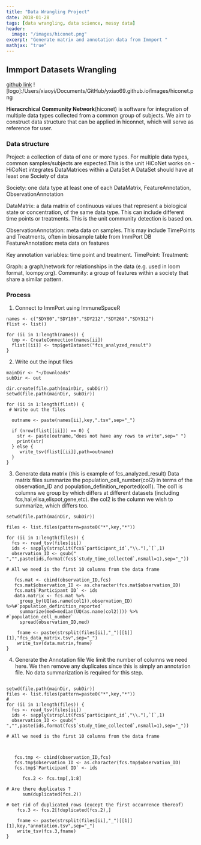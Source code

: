 ```yaml
---
title: "Data Wrangling Project"
date: 2018-01-28
tags: [data wrangling, data science, messy data]
header:
  image: "/images/hiconet.png"
excerpt: "Generate matrix and annotation data from Immport "
mathjax: "true"
---
```


## Immport Datasets Wrangling
[github link](https://github.com/yxiao69/immport/wiki)
![logo]:/Users/xiaoyi/Documents/GitHub/yxiao69.github.io/images/hiconet.png

**Hieracrchical Community Network**(hiconet) is software for integration of multiple data types collected from a common group of subjects. We aim to construct data structure that can be applied in hiconnet, which will serve as reference for user.

### Data structure
Project: a collection of data of one or more types. For multiple data types, common samples/subjects are expected.This is the unit HiCoNet works on -HiCoNet integrates DataMatrices within a DataSet
A DataSet should have at least one Society of data


Society: one data type
at least one of each DataMatrix, FeatureAnnotation, ObservationAnnotation

DataMatrix: a data matrix of continuous values that represent a biological state or concentration, of the same data type.
    This can include different time points or treatments.
    This is the unit community detection is based on.

ObservationAnnotation: meta data on samples. This may include TimePoints and Treatments, often in biosample table from ImmPort DB
FeatureAnnotation: meta data on features

Key annotation variables: time point and treatment.
TimePoint:
Treatment:

Graph: a graph/network for relationships in the data (e.g. used in loom format, loompy.org).
Community: a group of features within a society that share a similar pattern.

### Process
1. Connect to ImmPort using ImmuneSpaceR

```{r}
names <- c("SDY80","SDY180","SDY212","SDY269","SDY312")
flist <- list()

for (ii in 1:length(names)) {
  tmp <- CreateConnection(names[ii])
  flist[[ii]] <- tmp$getDataset("fcs_analyzed_result")
}
```
2. Write out the input files

```{r}
mainDir <- "~/Downloads"
subDir <- out

dir.create(file.path(mainDir, subDir))
setwd(file.path(mainDir, subDir))

for (ii in 1:length(flist)) {
 # Write out the files

  outname <- paste(names[ii],key,".tsv",sep="_")

  if (nrow(flist[[ii]]) == 0) {
    str <- paste(outname,"does not have any rows to write",sep=" ")
    print(str)
  } else {
     write_tsv(flist[[ii]],path=outname)
  }
}
```

3. Generate data matrix (this is example of fcs_analyzed_result)
Data matrix files  summarize the population_cell_number(col2) in terms of the observation_ID and population_definition_reported(col1).
The col1 is columns we group by which differs at different datasets (including fcs,hai,elisa,elispot,gene,etc). the col2 is the column we wish to summarize, which differs too.

```{r}
setwd(file.path(mainDir, subDir))

files <- list.files(pattern=paste0("*",key,"*"))

for (ii in 1:length(files)) {
  fcs <- read_tsv(files[ii])
  ids <- sapply(strsplit(fcs$`participant_id`,"\\."),`[`,1)
  observation_ID <- gsub(" ","",paste(ids,format(fcs$`study_time_collected`,nsmall=1),sep="_"))

# All we need is the first 10 columns from the data frame

   fcs.mat <- cbind(observation_ID,fcs)
   fcs.mat$observation_ID <- as.character(fcs.mat$observation_ID)
   fcs.mat$`Participant ID` <- ids
   data.matrix <- fcs.mat %>%
     group_by(UQ(as.name(col1)),observation_ID) %>%#`population_definition_reported`
     summarize(med=median(UQ(as.name(col2)))) %>% #`population_cell_number`
     spread(observation_ID,med)

    fname <- paste(strsplit(files[ii],"_")[[1]][1],"fcs_data_matrix.tsv",sep="_")
    write_tsv(data.matrix,fname)
}
```

4. Generate the Annotation file
We limit the number of columns we need here. We then remove any duplicates since this is simply an annotation file. No data summarization is required for this step.

```{r}

setwd(file.path(mainDir, subDir))
files <- list.files(pattern=paste0("*",key,"*"))
#
for (ii in 1:length(files)) {
  fcs <- read_tsv(files[ii])
  ids <- sapply(strsplit(fcs$`participant_id`,"\\."),`[`,1)
  observation_ID <- gsub(" ","",paste(ids,format(fcs$`study_time_collected`,nsmall=1),sep="_"))

# All we need is the first 10 columns from the data frame



   fcs.tmp <- cbind(observation_ID,fcs)
   fcs.tmp$observation_ID <- as.character(fcs.tmp$observation_ID)
   fcs.tmp$`Participant ID` <- ids

      fcs.2 <- fcs.tmp[,1:8]

# Are there duplicates ?
      sum(duplicated(fcs.2))

# Get rid of duplicated rows (except the first occurrence thereof)
    fcs.3 <- fcs.2[!duplicated(fcs.2),]

    fname <- paste(strsplit(files[ii],"_")[[1]][1],key,"annotation.tsv",sep="_")
    write_tsv(fcs.3,fname)
}
```
